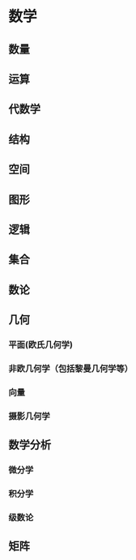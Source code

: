 # 数学

## 数量
## 运算
## 代数学
## 结构
## 空间
## 图形
## 逻辑
## 集合
## 数论
## 几何
### 平面(欧氏几何学)
### 非欧几何学（包括黎曼几何学等）
### 向量
### 摄影几何学
## 数学分析 
### 微分学
### 积分学
### 级数论

## 矩阵
